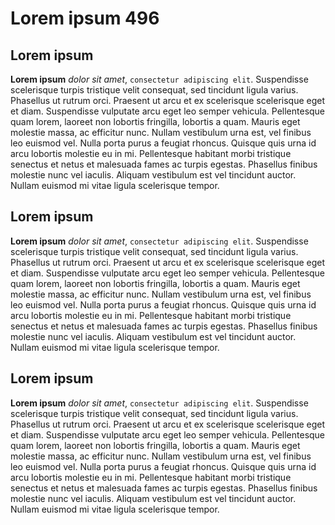 # Lorem ipsum 496

## Lorem ipsum

**Lorem ipsum** *dolor sit amet*, `consectetur adipiscing elit`. Suspendisse scelerisque turpis tristique velit consequat, sed tincidunt ligula varius. Phasellus ut rutrum orci. Praesent ut arcu et ex scelerisque scelerisque eget et diam. Suspendisse vulputate arcu eget leo semper vehicula. Pellentesque quam lorem, laoreet non lobortis fringilla, lobortis a quam. Mauris eget molestie massa, ac efficitur nunc. Nullam vestibulum urna est, vel finibus leo euismod vel. Nulla porta purus a feugiat rhoncus. Quisque quis urna id arcu lobortis molestie eu in mi. Pellentesque habitant morbi tristique senectus et netus et malesuada fames ac turpis egestas. Phasellus finibus molestie nunc vel iaculis. Aliquam vestibulum est vel tincidunt auctor. Nullam euismod mi vitae ligula scelerisque tempor.


## Lorem ipsum

**Lorem ipsum** *dolor sit amet*, `consectetur adipiscing elit`. Suspendisse scelerisque turpis tristique velit consequat, sed tincidunt ligula varius. Phasellus ut rutrum orci. Praesent ut arcu et ex scelerisque scelerisque eget et diam. Suspendisse vulputate arcu eget leo semper vehicula. Pellentesque quam lorem, laoreet non lobortis fringilla, lobortis a quam. Mauris eget molestie massa, ac efficitur nunc. Nullam vestibulum urna est, vel finibus leo euismod vel. Nulla porta purus a feugiat rhoncus. Quisque quis urna id arcu lobortis molestie eu in mi. Pellentesque habitant morbi tristique senectus et netus et malesuada fames ac turpis egestas. Phasellus finibus molestie nunc vel iaculis. Aliquam vestibulum est vel tincidunt auctor. Nullam euismod mi vitae ligula scelerisque tempor.


## Lorem ipsum

**Lorem ipsum** *dolor sit amet*, `consectetur adipiscing elit`. Suspendisse scelerisque turpis tristique velit consequat, sed tincidunt ligula varius. Phasellus ut rutrum orci. Praesent ut arcu et ex scelerisque scelerisque eget et diam. Suspendisse vulputate arcu eget leo semper vehicula. Pellentesque quam lorem, laoreet non lobortis fringilla, lobortis a quam. Mauris eget molestie massa, ac efficitur nunc. Nullam vestibulum urna est, vel finibus leo euismod vel. Nulla porta purus a feugiat rhoncus. Quisque quis urna id arcu lobortis molestie eu in mi. Pellentesque habitant morbi tristique senectus et netus et malesuada fames ac turpis egestas. Phasellus finibus molestie nunc vel iaculis. Aliquam vestibulum est vel tincidunt auctor. Nullam euismod mi vitae ligula scelerisque tempor.

